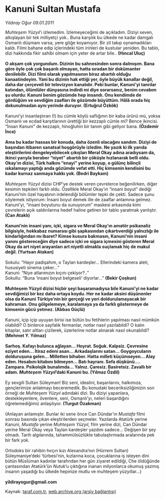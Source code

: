 # Kanuni Sultan Mustafa

*Yıldıray Oğur 09.01.2011*

<div class="yazi"><i>Muhteşem Yüzyıl</i>’ı izlemedim. İzlemeyeceğimi de açıkladım. Diziyi seven, alkışlayan bir tek milliyetçi yok.. Buna karşılık bu ülkede ne kadar damgalı Osmanlı düşmanı varsa, yere göğe koyamıyor. Bir zil takıp oynamadıkları kaldı. Filmi bahane edip içlerindeki tüm irinleri de kustular yeniden. Bu tablo, dizi hakkında fikir sahibi olmam için yeter de artar bile.. <b>(Hıncal Uluç)</b> <b><br/><br/>O akşam çok yorgundum. Dizinin bu sahnesinden sonra dalmışım. Bana göre öyle çok çok başarılı olmayan, hatta sıradan bir dokümanter denilebilir. Dizi filmi olarak yapılmasının biraz abartılı olduğu kanaatindeyim. Yani bu dizinin hak ettiği yer, öyle büyük kanallar değil, daha dar çerçeveli bir televizyon kanalıdır. Peki bunlar, Kanuni’yi tanrılar katından, ölümlüler dünyasına indirdi mi diye sorarsanız, benim cevabım şu olurdu: Kanuni benim gözümde hep insandı. Onu kendimde de gördüğüm ve sevdiğim zaafları ile gözümde büyüttüm. Hâlâ orada hiç dokunulmadan aynı yerinde duruyor. (Ertuğrul Özkök)</b> <br/><br/>Kanuni’yi insanlaştıran (!) bu cümle köylü saflığının bir kaba ürünü mü, yoksa Osmanlı ve ecdad karşıtlarının ürettiği bir kezzaplı cümle mi? Bence ikincisi. “İnsan Kanuni” de kezzaplı, hinoğluhin bir tanım gibi geliyor bana. <b>(Özdemir İnce)</b> <b><br/><br/>Ama bu kadar hassas bir konuda, daha özenli olacağını sandım. Diziyi de başından itibaren sanatsal hoşgörüyle izledim. Ne yazık ki ilk yarıda eleştirilerimi dengeleyebilecek çıkışları Meral Okay adına aradıysam da, ikinci yarıyla beraber “niyet” abartılı bir çöküşle hızlanarak belli oldu. Okay’ın dizisi, Türk halkını “enayi” yerine koyup, o gülünç bilinçli ıskalamayı yaptığı anda gözümde vefat etti. Hiç kimsenin kendisini bu kadar kurnaz sanmaya hakkı yok. (Bedri Baykam)</b> <i><br/><br/>Muhteşem Yüzyıl </i>dizisi CHP’ye destek veren çevrelerce beğenilirken, diğer kesimin tepkileri farklı oldu. Özellikle Meral Okay’ın “insani boyut” dediği Kanuni’nin özel hayatının irdelendiği bölümler tepki de çekti. Sadece şunu söylemek istiyorum: İnsani boyut demek ille de zaaflar anlamına gelmez. Kanuni’yi, “insani boyutunu da sunuyorum” maskesi arkasında kimi çevrelerin açık saldırılarına hedef haline getiren bir tablo yaratmak yanlıştır. <b>(Can Ataklı)</b> <b><br/><br/>Kanuni’nin insani yanı, içki, sigara ve Meral Okay’ın amatör psikanaliz bilgisiyle, hokkabaz numarası gibi şapkasından çıkartıverdiği yalnızlığı ile kindarlığından mı ibaret? Kimse kusura bakmasın, Kanuni’nin insani yanını göstereceğim diye sadece içki ve sigara içmesini gösteren Meral Okay da art niyet arayanları art niyetli olmakla suçlamak hiç de makul değil. (Yurtsan Atakan)</b> <br/><br/>Sokulu: “Hayır padişahım, o Taylan kardeşler... Ellerindeki kamera aleti, hususiyeti sinema çeker...” <br/>Kanuni: “Niye atlarımızın kıçını çekiyor?..” <br/>Sokullu: “Buna ‘insani boyut belgeseli’ diyorlar...” <b>(Bekir Çoşkun)</b> <b><br/><br/>Muhteşem Yüzyıl dizisi hiçbir şeyi başaramadıysa bile Kanuni’yi ne kadar sevdiğimizi bir kez daha ortaya koydu. Her ne kadar aksini düşünenler olsa da Kanuni Türkiye’nin bir gerçeği ve yeri doldurulamayacak bir kahraman. Onu gölgelemeye, karalamaya ya da farklı göstermeye de kimsenin gücü yetmez. (Abbas Güçlü)</b> <br/><br/>Kanuni, içip içip uyuyan birisi ise bütün bu fetihlerin yapılması nasıl mümkün olabildi? O binlerce sayfalık fermanlar, notlar nasıl yazılabildi? O kalın kitaplar, satır altları çizilerek, üzerlerine notlar alınarak nasıl okunabildi? <b>(Mehmet Y. Yılmaz)</b> <b><br/><br/>Sarhoş. Kafayı bulunca ağlayan... Hoyrat. Soğuk. Kalpsiz. Çevresine eziyet eden... İtiraz edeni asan... Arkadaşlarını satan... Goygoycuların dolduruşuna gelen... Milletten bihaber. Hatta milleti küçümseyen... Alay eden. Hesabını kitabını bilmeyen... Batı hayranı. Sefa düşkünü.... Zampara. Psikolojik bunalımda... Yalnız. Çaresiz. Basiretsiz. Zavallı bir adam. <i>Muhteşem Yüzyıl</i>’daki Kanuni bu. (Yılmaz Özdil)</b> <br/><br/>Ey sevgili Sultan Süleyman! Biz seni, idealini, başarılarını, halkımıza, gençlerimize anlatmayı beceremedik. Bu konudaki beceriksizliğimizin son örneği de <i>Muhteşem Yüzyıl</i> adındaki dizi. Bu diziyi yapanlara, destekleyenlere, övenlere, seni, Osmanlı’yı, neleri başardığını öğretemediğimiz anlaşılıyor. <b>(Turgut Özakman)</b> <br/><br/>(Anlayan anlamıştır. Bunlar iki sene önce Can Dündar’ın <i>Mustafa</i> filmi sonrası basında çıkan eleştirilerden seçmeler. Yazılarda Atatürk yerine Kanuni, <i>Mustafa</i> yerine <i>Muhteşem Yüzyıl</i>, film yerine dizi, Can Dündar yerine Meral Okay veya Taylan kardeşler yazdım sadece... Değişen bir şey olmadı. Tarih algılarında, tahammülsüzlükte tabulaştırmada aralarında pek bir fark yok. <br/><br/>Ortodoks bir rahibin hırçın kızı Alexandra’nın (Hürrem Sultan) Süleymaniye’deki ‘türbesi’nin, kızlarına koca, çocuklarına iş isteyen dini bütün Müslüman kadınlar tarafından her gün ziyaret edildiği, Che öldüğünde çantasından Atatürk’ün <i>Nutuk</i>’u çıktığına inanan milyonlarca okumuş yazmış insanın yaşadığı bu ülkede hepinize mutlu ve muhteşem yüzyıllar...) <b><br/><br/>yildirayogur@gmail.com</b>
</div>

Kaynak: [taraf.com.tr](http://www.taraf.com.tr/yildiray-ogur/makale-kanuni-sultan-mustafa.htm), [web.archive.org (arşiv bağlantısı)](http://web.archive.org/web/20130709184359/http://www.taraf.com.tr/yildiray-ogur/makale-kanuni-sultan-mustafa.htm)

